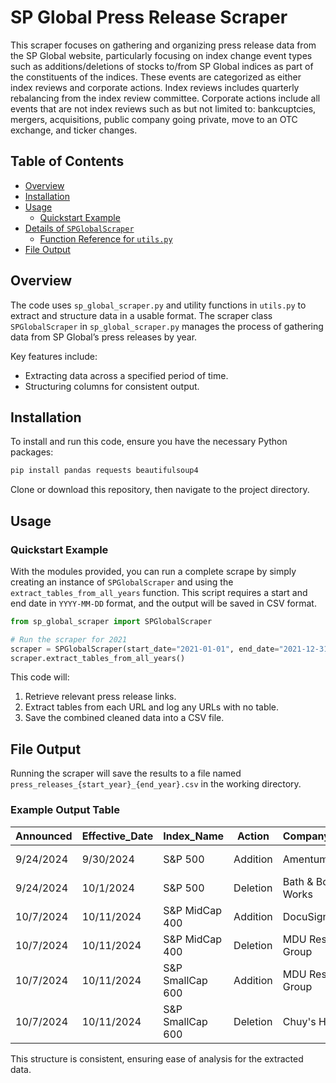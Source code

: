 # SP Global Press Release Scraper

This scraper focuses on gathering and organizing press release data from the SP Global website, particularly focusing on index change event types such as additions/deletions of stocks to/from SP Global indices as part of the constituents of the indices. These events are categorized as either index reviews and corporate actions. Index reviews includes quarterly rebalancing from the index review committee. Corporate actions include all events that are not index reviews such as but not limited to: bankcuptcies, mergers, acquisitions, public company going private, move to an OTC exchange, and ticker changes. 


## Table of Contents
- [Overview](#overview)
- [Installation](#installation)
- [Usage](#usage)
  - [Quickstart Example](#quickstart-example)
- [Details of `SPGlobalScraper`](#details-of-spglobalscraper)
  - [Function Reference for `utils.py`](#function-reference-for-utilspy)
- [File Output](#file-output)
  
## Overview
The code uses `sp_global_scraper.py` and utility functions in `utils.py` to extract and structure data in a usable format.  The scraper class `SPGlobalScraper` in `sp_global_scraper.py` manages the process of gathering data from SP Global’s press releases by year. 

Key features include:
- Extracting data across a specified period of time.
- Structuring columns for consistent output.

## Installation
To install and run this code, ensure you have the necessary Python packages:
```bash
pip install pandas requests beautifulsoup4
```

Clone or download this repository, then navigate to the project directory.

## Usage
### Quickstart Example
With the modules provided, you can run a complete scrape by simply creating an instance of `SPGlobalScraper` and using the `extract_tables_from_all_years` function. This script requires a start and end date in `YYYY-MM-DD` format, and the output will be saved in CSV format.

```python
from sp_global_scraper import SPGlobalScraper

# Run the scraper for 2021
scraper = SPGlobalScraper(start_date="2021-01-01", end_date="2021-12-31")
scraper.extract_tables_from_all_years()
```

This code will:
1. Retrieve relevant press release links.
2. Extract tables from each URL and log any URLs with no table.
3. Save the combined cleaned data into a CSV file.

## File Output
Running the scraper will save the results to a file named `press_releases_{start_year}_{end_year}.csv` in the working directory.

### Example Output Table

| Announced  | Effective_Date | Index_Name       | Action    | Company_Name         | Ticker | GICS_Sector           | Event_Type       |
|------------|----------------|------------------|-----------|----------------------|--------|------------------------|------------------|
| 9/24/2024  | 9/30/2024      | S&P 500         | Addition  | Amentum              | AMTM   | Industrials           | Corporate Action |
| 9/24/2024  | 10/1/2024      | S&P 500         | Deletion  | Bath & Body Works    | BBWI   | Consumer Discretionary| Corporate Action |
| 10/7/2024  | 10/11/2024     | S&P MidCap 400  | Addition  | DocuSign             | DOCU   | Information Technology| Corporate Action |
| 10/7/2024  | 10/11/2024     | S&P MidCap 400  | Deletion  | MDU Resources Group  | MDU    | Industrials           | Corporate Action |
| 10/7/2024  | 10/11/2024     | S&P SmallCap 600| Addition  | MDU Resources Group  | MDU    | Industrials           | Corporate Action |
| 10/7/2024  | 10/11/2024     | S&P SmallCap 600| Deletion  | Chuy's Holdings      | CHUY   | Consumer Discretionary| Corporate Action |

This structure is consistent, ensuring ease of analysis for the extracted data.

